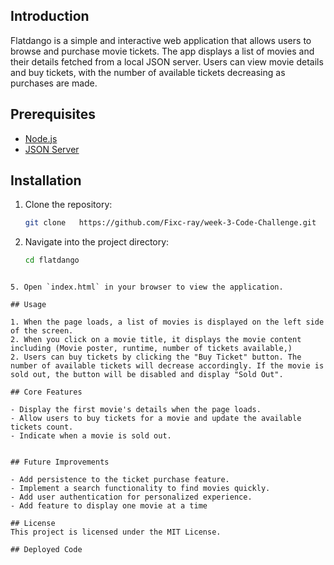 ## Introduction

Flatdango is a simple and interactive web application that allows users to browse and purchase movie tickets. The app displays a list of movies and their details fetched from a local JSON server. Users can view movie details and buy tickets, with the number of available tickets decreasing as purchases are made.

## Prerequisites

- [Node.js](https://nodejs.org/)
- [JSON Server](https://github.com/typicode/json-server)

## Installation

1. Clone the repository:
    ```sh
    git clone   https://github.com/Fixc-ray/week-3-Code-Challenge.git
    ```

2. Navigate into the project directory:
    ```sh
    cd flatdango
    ```
  ```

5. Open `index.html` in your browser to view the application.

## Usage

1. When the page loads, a list of movies is displayed on the left side of the screen.
2. When you click on a movie title, it displays the movie content including (Movie poster, runtime, number of tickets available,)
2. Users can buy tickets by clicking the "Buy Ticket" button. The number of available tickets will decrease accordingly. If the movie is sold out, the button will be disabled and display "Sold Out".

## Core Features

- Display the first movie's details when the page loads.
- Allow users to buy tickets for a movie and update the available tickets count.
- Indicate when a movie is sold out.


## Future Improvements

- Add persistence to the ticket purchase feature.
- Implement a search functionality to find movies quickly.
- Add user authentication for personalized experience.
- Add feature to display one movie at a time

## License
This project is licensed under the MIT License.

## Deployed Code
